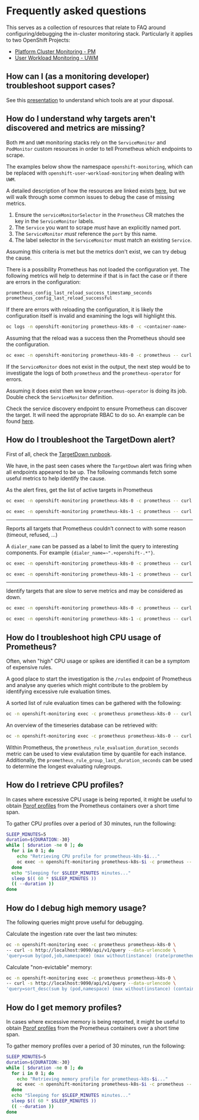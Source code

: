 # Frequently asked questions

This serves as a collection of resources that relate to FAQ around configuring/debugging the in-cluster monitoring stack. Particularly it applies to two OpenShift Projects:

* [Platform Cluster Monitoring - PM](https://docs.openshift.com/container-platform/latest/monitoring/understanding-the-monitoring-stack.html#understanding-the-monitoring-stack_understanding-the-monitoring-stack)
* [User Workload Monitoring - UWM](https://docs.openshift.com/container-platform/latest/monitoring/enabling-monitoring-for-user-defined-projects.html)

## How can I (as a monitoring developer) troubleshoot support cases?

See this [presentation](https://docs.google.com/presentation/d/1SY0xHNO-QMvhMi1kRSJlZuYnkuZ3nFLJvWjG0CM7wgw/edit) to understand which tools are at your disposal.

## How do I understand why targets aren't discovered and metrics are missing?

Both `PM` and `UWM` monitoring stacks rely on the `ServiceMonitor` and `PodMonitor` custom resources in order to tell Prometheus which endpoints to scrape.

The examples below show the namespace `openshift-monitoring`, which can be replaced with `openshift-user-workload-monitoring` when dealing with `UWM`.

A detailed description of how the resources are linked exists [here](https://prometheus-operator.dev/docs/operator/troubleshooting/#troubleshooting-servicemonitor-changes), but we will walk through some common issues to debug the case of missing metrics.

1. Ensure the `serviceMonitorSelector` in the `Prometheus` CR matches the key in the `ServiceMonitor` labels.
2. The `Service` you want to scrape *must* have an explicitly named port.
3. The `ServiceMonitor` *must* reference the `port` by this name.
4. The label selector in the `ServiceMonitor` must match an existing `Service`.

Assuming this criteria is met but the metrics don't exist, we can try debug the cause.

There is a possibility Prometheus has not loaded the configuration yet. The following metrics will help to determine if that is in fact the case or if there are errors in the configuration:

```bash
prometheus_config_last_reload_success_timestamp_seconds
prometheus_config_last_reload_successful
```

If there are errors with reloading the configuration, it is likely the configuration itself is invalid and examining the logs will highlight this.

```bash
oc logs -n openshift-monitoring prometheus-k8s-0 -c <container-name>
```

Assuming that the reload was a success then the Prometheus should see the configuration.

```bash
oc exec -n openshift-monitoring prometheus-k8s-0 -c prometheus -- curl http://localhost:9090/api/v1/status/config | grep "<service-monitor-name>"
```

If the `ServiceMonitor` does not exist in the output, the next step would be to investigate the logs of both `prometheus` and the `prometheus-operator` for errors.

Assuming it does exist then we know `prometheus-operator` is doing its job. Double check the `ServiceMonitor` definition.

Check the service discovery endpoint to ensure Prometheus can discover the target. It will need the appropriate RBAC to do so. An example can be found [here](https://github.com/openshift/cluster-monitoring-operator/blob/23201e012586d4864ca23593621f843179c47412/assets/prometheus-k8s/role-specific-namespaces.yaml#L35-L50).

## How do I troubleshoot the TargetDown alert?

First of all, check the [TargetDown runbook](https://github.com/openshift/runbooks/blob/master/alerts/cluster-monitoring-operator/TargetDown.md).

We have, in the past seen cases where the `TargetDown` alert was firing when all endpoints appeared to be up. The following commands fetch some useful metrics to help identify the cause.

As the alert fires, get the list of active targets in Prometheus

```bash
oc exec -n openshift-monitoring prometheus-k8s-0 -c prometheus -- curl http://localhost:9090/api/v1/targets?state=active > targets.prometheus-k8s-0.json

oc exec -n openshift-monitoring prometheus-k8s-1 -c prometheus -- curl http://localhost:9090/api/v1/targets?state=active > targets.prometheus-k8s-1.json
```

---

Reports all targets that Prometheus couldn’t connect to with some reason (timeout, refused, …)

A `dialer_name` can be passed as a label to limit the query to interesting components. For example `{dialer_name=~".+openshift-.*"}`.

```bash
oc exec -n openshift-monitoring prometheus-k8s-0 -c prometheus -- curl http://localhost:9090/api/v1/query --data-urlencode 'query=rate(net_conntrack_dialer_conn_failed_total{}[1h]) > 0' > net_conntrack_dialer_conn_failed_total.prometheus-k8s-0.json

oc exec -n openshift-monitoring prometheus-k8s-1 -c prometheus -- curl http://localhost:9090/api/v1/query --data-urlencode 'query=net_conntrack_dialer_conn_failed_total{} > 1' > net_conntrack_dialer_conn_failed_total.prometheus-k8s-1.json
```

---

Identify targets that are slow to serve metrics and may be considered as down.

```bash
oc exec -n openshift-monitoring prometheus-k8s-0 -c prometheus -- curl http://localhost:9090/api/v1/query --data-urlencode 'sort_desc(max by(job) (max_over_time(scrape_duration_seconds[1h])))' > slow.prometheus-k8s-0.json

oc exec -n openshift-monitoring prometheus-k8s-1 -c prometheus -- curl http://localhost:9090/api/v1/query --data-urlencode 'sort_desc(max by(job) (max_over_time(scrape_duration_seconds[1h])))' > slow.prometheus-k8s-1.json
```

## How do I troubleshoot high CPU usage of Prometheus?

Often, when "high" CPU usage or spikes are identified it can be a symptom of expensive rules.

A good place to start the investigation is the `/rules` endpoint of Prometheus and analyse any queries which might contribute to the problem by identifying excessive rule evaluation times.

A sorted list of rule evaluation times can be gathered with the following:

```bash
oc -n openshift-monitoring exec -c prometheus prometheus-k8s-0 -- curl -s 'http://localhost:9090/api/v1/rules' | jq -r '.data.groups[] | .rules[] | [.evaluationTime, .health, .name] | @tsv' | sort
```

An overview of the timeseries database can be retrieved with:

```bash
oc -n openshift-monitoring exec -c prometheus prometheus-k8s-0 -- curl -s 'http://localhost:9090/api/v1/status/tsdb' | jq
```

Within Prometheus, the `prometheus_rule_evaluation_duration_seconds` metric can be used to view evalutation time by quantile for each instance. Additionally, the `prometheus_rule_group_last_duration_seconds` can be used to determine the longest evaluating rulegroups.

## How do I retrieve CPU profiles?

In cases where excessive CPU usage is being reported, it might be useful to obtain [Pprof profiles](https://github.com/google/pprof/blob/02619b876842e0d0afb5e5580d3a374dad740edb/doc/README.md) from the Prometheus containers over a short time span.

To gather CPU profiles over a period of 30 minutes, run the following:

```bash
SLEEP_MINUTES=5
duration=${DURATION:-30}
while [ $duration -ne 0 ]; do
  for i in 0 1; do
	echo "Retrieving CPU profile for prometheus-k8s-$i..."
	oc exec -n openshift-monitoring prometheus-k8s-$i -c prometheus -- curl -s http://localhost:9090/debug/pprof/profile?seconds="$duration" > cpu.prometheus-k8s-$i.$(date +%Y%m%d-%H%M%S).pprof;
  done
  echo "Sleeping for $SLEEP_MINUTES minutes..."
  sleep $(( 60 * $SLEEP_MINUTES ))
  (( --duration ))
done
```

## How do I debug high memory usage?

The following queries might prove useful for debugging.

Calculate the ingestion rate over the last two minutes:

```bash
oc -n openshift-monitoring exec -c prometheus prometheus-k8s-0 \
-- curl -s http://localhost:9090/api/v1/query --data-urlencode \
'query=sum by(pod,job,namespace) (max without(instance) (rate(prometheus_tsdb_head_samples_appended_total{namespace=~"openshift-monitoring|openshift-user-workload-monitoring"}[2m])))' > samples_appended.json
```

Calculate "non-evictable" memory:

```bash
oc -n openshift-monitoring exec -c prometheus prometheus-k8s-0 \
-- curl -s http://localhost:9090/api/v1/query --data-urlencode \
'query=sort_desc(sum by (pod,namespace) (max without(instance) (container_memory_working_set_bytes{namespace=~"openshift-monitoring|openshift-user-workload-monitoring", container=""})))' > memory.json
```

## How do I get memory profiles?

In cases where excessive memory is being reported, it might be useful to obtain [Pprof profiles](https://github.com/google/pprof/blob/02619b876842e0d0afb5e5580d3a374dad740edb/doc/README.md) from the Prometheus containers over a short time span.

To gather memory profiles over a period of 30 minutes, run the following:

```bash
SLEEP_MINUTES=5
duration=${DURATION:-30}
while [ $duration -ne 0 ]; do
  for i in 0 1; do
	echo "Retrieving memory profile for prometheus-k8s-$i..."
	oc exec -n openshift-monitoring prometheus-k8s-$i -c prometheus -- curl -s http://localhost:9090/debug/pprof/heap > heap.prometheus-k8s-$i.$(date +%Y%m%d-%H%M%S).pprof;
  done
  echo "Sleeping for $SLEEP_MINUTES minutes..."
  sleep $(( 60 * $SLEEP_MINUTES ))
  (( --duration ))
done
```
